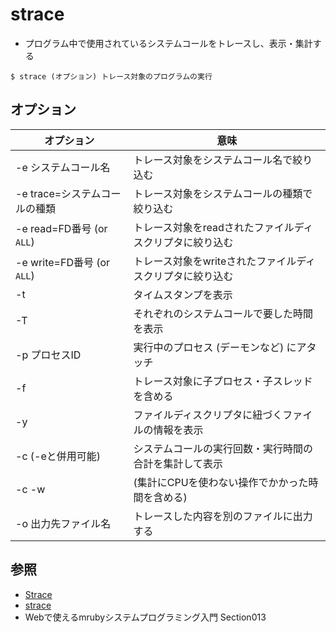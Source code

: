 # strace
- プログラム中で使用されているシステムコールをトレースし、表示・集計する

```
$ strace (オプション) トレース対象のプログラムの実行
```

## オプション

| オプション                    | 意味                                                      |
| -                             | -                                                         |
| -e システムコール名           | トレース対象をシステムコール名で絞り込む                  |
| -e trace=システムコールの種類 | トレース対象をシステムコールの種類で絞り込む              |
| -e read=FD番号 (or `ALL`)     | トレース対象をreadされたファイルディスクリプタに絞り込む  |
| -e write=FD番号 (or `ALL`)    | トレース対象をwriteされたファイルディスクリプタに絞り込む |
| -t                            | タイムスタンプを表示                                      |
| -T                            | それぞれのシステムコールで要した時間を表示                |
| -p プロセスID                 | 実行中のプロセス (デーモンなど) にアタッチ                |
| -f                            | トレース対象に子プロセス・子スレッドを含める              |
| -y                            | ファイルディスクリプタに紐づくファイルの情報を表示        |
| -c (-eと併用可能)             | システムコールの実行回数・実行時間の合計を集計して表示    |
| -c -w                         | (集計にCPUを使わない操作でかかった時間を含める)           |
| -o 出力先ファイル名           | トレースした内容を別のファイルに出力する                  |

## 参照
- [Strace](https://wiki.ubuntu.com/Strace)
- [strace](https://sourceforge.net/projects/strace/)
- Webで使えるmrubyシステムプログラミング入門 Section013
